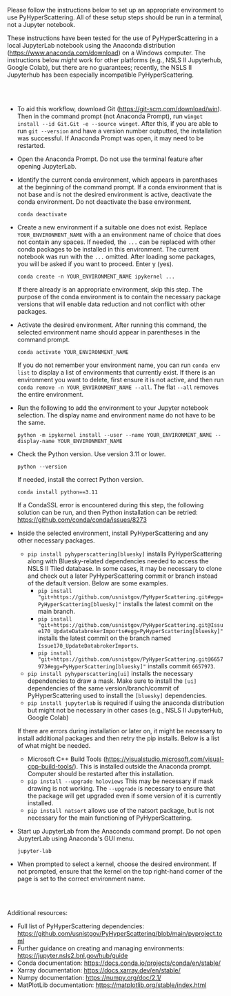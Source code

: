 Please follow the instructions below to set up an appropriate environment to use PyHyperScattering.  All of these setup steps should be run in a terminal, not a Jupyter notebook.

These instructions have been tested for the use of PyHyperScattering in a local JupyterLab notebook using the Anaconda distribution (https://www.anaconda.com/download) on a Windows computer.  The instructions below *might* work for other platforms (e.g., NSLS II Jupyterhub, Google Colab), but there are no guarantees; recently, the NSLS II Jupyterhub has been especially incompatible PyHyperScattering.

<br>
<br>

- To aid this workflow, download Git (https://git-scm.com/download/win).  Then in the command prompt (not Anaconda Prompt), run ```winget install --id Git.Git -e --source winget```.  After this, if you are able to run ```git --version``` and have a version number outputted, the installation was successful.  If Anaconda Prompt was open, it may need to be restarted.

- Open the Anaconda Prompt.  Do not use the terminal feature after opening JupyterLab.
  
- Identify the current conda environment, which appears in parenthases at the beginning of the command prompt.  If a conda environment that is not base and is not the desired environment is active, deactivate the conda environment.  Do not deactivate the base environment.
  ```
  conda deactivate
  ```

- Create a new environment if a suitable one does not exist.  Replace ```YOUR_ENVIRONMENT_NAME``` with a an environment name of choice that does not contain any spaces.  If needed, the ```...``` can be replaced with other conda packages to be installed in this environment.  The current notebook was run with the ```...``` omitted.  After loading some packages, you will be asked if you want to proceed.  Enter y (yes).
  ```
  conda create -n YOUR_ENVIRONMENT_NAME ipykernel ...
  ```
  If there already is an appropriate environment, skip this step.  The purpose of the conda environment is to contain the necessary package versions that will enable data reduction and not conflict with other packages.

- Activate the desired environment.  After running this command, the selected environment name should appear in parentheses in the command prompt.
  ```
  conda activate YOUR_ENVIRONMENT_NAME
  ```
  If you do not remember your environment name, you can run ```conda env list``` to display a list of environments that currently exist.  If there is an environment you want to delete, first ensure it is not active, and then run ```conda remove -n YOUR_ENVIRONMENT_NAME --all```.  The flat ```--all``` removes the entire environment.

- Run the following to add the environment to your Jupyter notebook selection.  The display name and environment name do not have to be the same.
  ```
  python -m ipykernel install --user --name YOUR_ENVIRONMENT_NAME --display-name YOUR_ENVIRONMENT_NAME
  ```

- Check the Python version.  Use version 3.11 or lower.
  ```
  python --version
  ```
  If needed, install the correct Python version.
  ```
  conda install python==3.11
  ```
  If a CondaSSL error is encountered during this step, the following solution can be run, and then Python installation can be retried: https://github.com/conda/conda/issues/8273

- Inside the selected environment, install PyHyperScattering and any other necessary packages.
  - ```pip install pyhyperscattering[bluesky]``` installs PyHyperScattering along with Bluesky-related dependencies needed to access the NSLS II Tiled database.  In some cases, it may be necessary to clone and check out a later PyHyperScattering commit or branch instead of the default version.  Below are some examples.
    - ```pip install "git+https://github.com/usnistgov/PyHyperScattering.git#egg=PyHyperScattering[bluesky]"``` installs the latest commit on the main branch.
    - ```pip install "git+https://github.com/usnistgov/PyHyperScattering.git@Issue170_UpdateDatabrokerImports#egg=PyHyperScattering[bluesky]"``` installs the latest commit on the branch named ```Issue170_UpdateDatabrokerImports```.
    - ```pip install "git+https://github.com/usnistgov/PyHyperScattering.git@6657973#egg=PyHyperScattering[bluesky]"``` installs commit ```6657973```.
  - ```pip install pyhyperscattering[ui]``` installs the necessary dependencies to draw a mask.  Make sure to install the ```[ui]``` dependencies of the same version/branch/commit of PyHyperScattering used to install the ```[bluesky]``` dependencies.
  - ```pip install jupyterlab``` is required if using the anaconda distribution but might not be necessary in other cases (e.g., NSLS II JupyterHub, Google Colab)
  
  If there are errors during installation or later on, it might be necessary to install additional packages and then retry the pip installs.  Below is a list of what might be needed.
    - Microsoft C++ Build Tools (https://visualstudio.microsoft.com/visual-cpp-build-tools/).  This is installed outside the Anaconda prompt.  Computer should be restarted after this installation.
    - ```pip install --upgrade holoviews```  This may be necessary if mask drawing is not working.  The ```--upgrade``` is necessary to ensure that the package will get upgraded even if some version of it is currently installed.
    - ```pip install natsort``` allows use of the natsort package, but is not necessary for the main functioning of PyHyperScattering.

- Start up JupyterLab from the Anaconda command prompt.  Do not open JupyterLab using Anaconda's GUI menu.
  ```
  jupyter-lab
  ```

- When prompted to select a kernel, choose the desired environment.  If not prompted, ensure that the kernel on the top right-hand corner of the page is set to the correct environment name.



<br>
<br>

Additional resources:
- Full list of PyHyperScattering dependencies: https://github.com/usnistgov/PyHyperScattering/blob/main/pyproject.toml
- Further guidance on creating and managing environments: https://jupyter.nsls2.bnl.gov/hub/guide
- Conda documentation: https://docs.conda.io/projects/conda/en/stable/
- Xarray documentation: https://docs.xarray.dev/en/stable/
- Numpy documentation: https://numpy.org/doc/2.1/
- MatPlotLib documentation: https://matplotlib.org/stable/index.html
